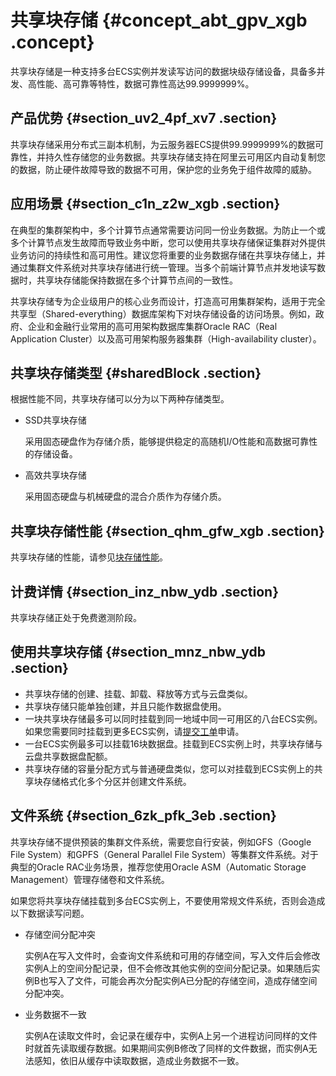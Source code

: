 # 共享块存储 {#concept_abt_gpv_xgb .concept}

共享块存储是一种支持多台ECS实例并发读写访问的数据块级存储设备，具备多并发、高性能、高可靠等特性，数据可靠性高达99.9999999%。

## 产品优势 {#section_uv2_4pf_xv7 .section}

共享块存储采用分布式三副本机制，为云服务器ECS提供99.9999999%的数据可靠性，并持久性存储您的业务数据。共享块存储支持在阿里云可用区内自动复制您的数据，防止硬件故障导致的数据不可用，保护您的业务免于组件故障的威胁。

## 应用场景 {#section_c1n_z2w_xgb .section}

在典型的集群架构中，多个计算节点通常需要访问同一份业务数据。为防止一个或多个计算节点发生故障而导致业务中断，您可以使用共享块存储保证集群对外提供业务访问的持续性和高可用性。建议您将重要的业务数据存储在共享块存储上，并通过集群文件系统对共享块存储进行统一管理。当多个前端计算节点并发地读写数据时，共享块存储能保持数据在多个计算节点间的一致性。

共享块存储专为企业级用户的核心业务而设计，打造高可用集群架构，适用于完全共享型（Shared-everything）数据库架构下对块存储设备的访问场景。例如，政府、企业和金融行业常用的高可用架构数据库集群Oracle RAC（Real Application Cluster）以及高可用架构服务器集群（High-availability cluster）。

## 共享块存储类型 {#sharedBlock .section}

根据性能不同，共享块存储可以分为以下两种存储类型。

-   SSD共享块存储

    采用固态硬盘作为存储介质，能够提供稳定的高随机I/O性能和高数据可靠性的存储设备。

-   高效共享块存储

    采用固态硬盘与机械硬盘的混合介质作为存储介质。


## 共享块存储性能 {#section_qhm_gfw_xgb .section}

共享块存储的性能，请参见[块存储性能](cn.zh-CN/块存储/块存储性能.md#)。

## 计费详情 {#section_inz_nbw_ydb .section}

共享块存储正处于免费邀测阶段。

## 使用共享块存储 {#section_mnz_nbw_ydb .section}

-   共享块存储的创建、挂载、卸载、释放等方式与云盘类似。
-   共享块存储只能单独创建，并且只能作数据盘使用。
-   一块共享块存储最多可以同时挂载到同一地域中同一可用区的八台ECS实例。如果您需要同时挂载到更多ECS实例，请[提交工单](https://selfservice.console.aliyun.com/ticket/createIndex.htm)申请。
-   一台ECS实例最多可以挂载16块数据盘。挂载到ECS实例上时，共享块存储与云盘共享数据盘配额。
-   共享块存储的容量分配方式与普通硬盘类似，您可以对挂载到ECS实例上的共享块存储格式化多个分区并创建文件系统。

## 文件系统 {#section_6zk_pfk_3eb .section}

共享块存储不提供预装的集群文件系统，需要您自行安装，例如GFS（Google File System）和GPFS（General Parallel File System）等集群文件系统。对于典型的Oracle RAC业务场景，推荐您使用Oracle ASM（Automatic Storage Management）管理存储卷和文件系统。

如果您将共享块存储挂载到多台ECS实例上，不要使用常规文件系统，否则会造成以下数据读写问题。

-   存储空间分配冲突

    实例A在写入文件时，会查询文件系统和可用的存储空间，写入文件后会修改实例A上的空间分配记录，但不会修改其他实例的空间分配记录。如果随后实例B也写入了文件，可能会再次分配实例A已分配的存储空间，造成存储空间分配冲突。

-   业务数据不一致

    实例A在读取文件时，会记录在缓存中，实例A上另一个进程访问同样的文件时就首先读取缓存数据。如果期间实例B修改了同样的文件数据，而实例A无法感知，依旧从缓存中读取数据，造成业务数据不一致。


